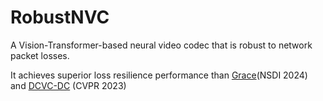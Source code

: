 # RobustNVC
A Vision-Transformer-based neural video codec that is robust to network packet losses. 

It achieves superior loss resilience performance than [Grace](https://github.com/UChi-JCL/Grace/tree/master)(NSDI 2024) and [DCVC-DC](https://github.com/microsoft/DCVC/tree/main/DCVC-DC) (CVPR 2023)
